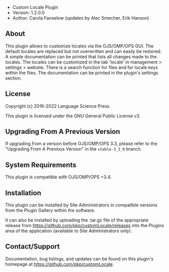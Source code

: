 - Custom Locale Plugin
- Version: 1.2.0.0
- Author: Carola Fanselow (updates by Alec Smecher, Erik Hanson)

## About

This plugin allows to customize locales via the OJS/OMP/OPS GUI. The default locales
are replaced but not overwritten and can easily be restored. A simple
documentation can be printed that lists all changes made to the locales. The
locales can be customized in the tab 'locale' in management > settings >
website. There is a search function for files and for locale keys within the
files. The documentation can be printed in the plugin's settings section.

## License

Copyright (c) 2016-2022 Language Science Press

This plugin is licensed under the GNU General Public License v3.

## Upgrading From A Previous Version

If upgrading from a version before OJS/OMP/OPS 3.3, please refer to the "Upgrading From A Previous Version" in the `stable-3_3_0` branch.

## System Requirements

This plugin is compatible with OJS/OMP/OPS +3.4.

## Installation

This plugin can be installed by Site Administrators in compatible versions from
the Plugin Gallery within the software.

It can also be installed by uploading the .tar.gz file of the appropriate
release from https://github.com/pkp/customLocale/releases into the
Plugins area of the application (available to Site Administrators only).

## Contact/Support

Documentation, bug listings, and updates can be found on this plugin's homepage
at https://github.com/pkp/customLocale.
